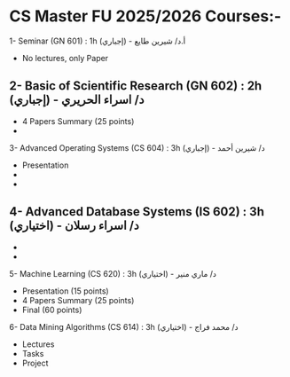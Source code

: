 # CS Master FU 2025/2026 Courses:-
1- Seminar (GN 601) : 1h (إجباري) - أ.د/ شيرين طايع
  - No lectures, only Paper  

2- Basic of Scientific Research (GN 602) : 2h (إجباري) - د/ اسراء الحريري
  - 
  - 4 Papers Summary (25 points)
  - 

3- Advanced Operating Systems (CS 604) : 3h (إجباري) - د/ شيرين أحمد
  - Presentation
  -
  -

4- Advanced Database Systems (IS 602) : 3h (اختياري) - د/ اسراء رسلان
  -
  -
  -

5- Machine Learning (CS 620) : 3h (اختياري) - د/ ماري منير 
  - Presentation (15 points) 
  - 4 Papers Summary (25 points)
  - Final (60 points)

6- Data Mining Algorithms (CS 614) : 3h (اختياري) - د/ محمد فراج
  - Lectures
  - Tasks
  - Project
